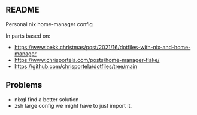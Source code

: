 ## README

Personal nix home-manager config

In parts based on:
- https://www.bekk.christmas/post/2021/16/dotfiles-with-nix-and-home-manager
- https://www.chrisportela.com/posts/home-manager-flake/
- https://github.com/chrisportela/dotfiles/tree/main

## Problems

- nixgl find a better solution
- zsh large config we might have to just import it.
